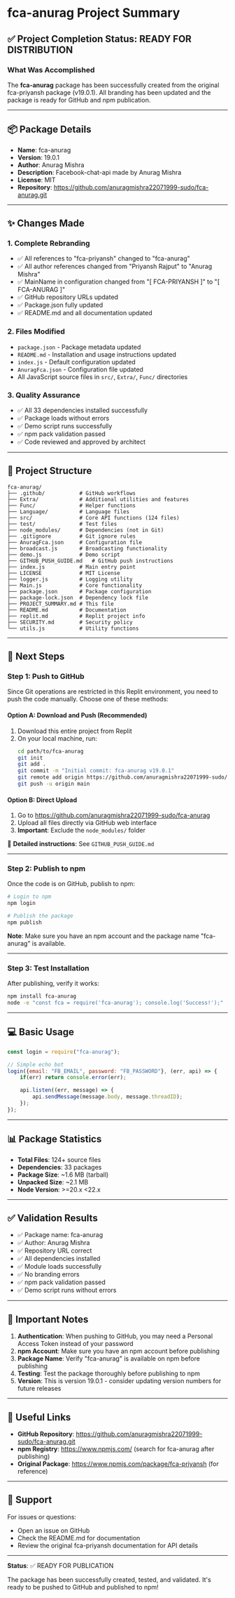 # fca-anurag Project Summary

## ✅ Project Completion Status: READY FOR DISTRIBUTION

### What Was Accomplished

The **fca-anurag** package has been successfully created from the original fca-priyansh package (v19.0.1). All branding has been updated and the package is ready for GitHub and npm publication.

---

## 📦 Package Details

- **Name**: fca-anurag
- **Version**: 19.0.1
- **Author**: Anurag Mishra
- **Description**: Facebook-chat-api made by Anurag Mishra
- **License**: MIT
- **Repository**: https://github.com/anuragmishra22071999-sudo/fca-anurag.git

---

## ✨ Changes Made

### 1. **Complete Rebranding**
   - ✅ All references to "fca-priyansh" changed to "fca-anurag"
   - ✅ All author references changed from "Priyansh Rajput" to "Anurag Mishra"
   - ✅ MainName in configuration changed from "[ FCA-PRIYANSH ]" to "[ FCA-ANURAG ]"
   - ✅ GitHub repository URLs updated
   - ✅ Package.json fully updated
   - ✅ README.md and all documentation updated

### 2. **Files Modified**
   - `package.json` - Package metadata updated
   - `README.md` - Installation and usage instructions updated
   - `index.js` - Default configuration updated
   - `AnuragFca.json` - Configuration file updated
   - All JavaScript source files in `src/`, `Extra/`, `Func/` directories

### 3. **Quality Assurance**
   - ✅ All 33 dependencies installed successfully
   - ✅ Package loads without errors
   - ✅ Demo script runs successfully
   - ✅ npm pack validation passed
   - ✅ Code reviewed and approved by architect

---

## 📁 Project Structure

```
fca-anurag/
├── .github/           # GitHub workflows
├── Extra/             # Additional utilities and features
├── Func/              # Helper functions
├── Language/          # Language files
├── src/               # Core API functions (124 files)
├── test/              # Test files
├── node_modules/      # Dependencies (not in Git)
├── .gitignore         # Git ignore rules
├── AnuragFca.json     # Configuration file
├── broadcast.js       # Broadcasting functionality
├── demo.js            # Demo script
├── GITHUB_PUSH_GUIDE.md   # GitHub push instructions
├── index.js           # Main entry point
├── LICENSE            # MIT License
├── logger.js          # Logging utility
├── Main.js            # Core functionality
├── package.json       # Package configuration
├── package-lock.json  # Dependency lock file
├── PROJECT_SUMMARY.md # This file
├── README.md          # Documentation
├── replit.md          # Replit project info
├── SECURITY.md        # Security policy
└── utils.js           # Utility functions
```

---

## 🚀 Next Steps

### Step 1: Push to GitHub

Since Git operations are restricted in this Replit environment, you need to push the code manually. Choose one of these methods:

#### **Option A: Download and Push (Recommended)**

1. Download this entire project from Replit
2. On your local machine, run:
   ```bash
   cd path/to/fca-anurag
   git init
   git add .
   git commit -m "Initial commit: fca-anurag v19.0.1"
   git remote add origin https://github.com/anuragmishra22071999-sudo/fca-anurag.git
   git push -u origin main
   ```

#### **Option B: Direct Upload**
1. Go to https://github.com/anuragmishra22071999-sudo/fca-anurag
2. Upload all files directly via GitHub web interface
3. **Important**: Exclude the `node_modules/` folder

📖 **Detailed instructions**: See `GITHUB_PUSH_GUIDE.md`

---

### Step 2: Publish to npm

Once the code is on GitHub, publish to npm:

```bash
# Login to npm
npm login

# Publish the package
npm publish
```

**Note**: Make sure you have an npm account and the package name "fca-anurag" is available.

---

### Step 3: Test Installation

After publishing, verify it works:

```bash
npm install fca-anurag
node -e "const fca = require('fca-anurag'); console.log('Success!');"
```

---

## 💻 Basic Usage

```javascript
const login = require("fca-anurag");

// Simple echo bot
login({email: "FB_EMAIL", password: "FB_PASSWORD"}, (err, api) => {
    if(err) return console.error(err);

    api.listen((err, message) => {
        api.sendMessage(message.body, message.threadID);
    });
});
```

---

## 📊 Package Statistics

- **Total Files**: 124+ source files
- **Dependencies**: 33 packages
- **Package Size**: ~1.6 MB (tarball)
- **Unpacked Size**: ~2.1 MB
- **Node Version**: >=20.x <22.x

---

## ✅ Validation Results

- ✅ Package name: fca-anurag
- ✅ Author: Anurag Mishra
- ✅ Repository URL correct
- ✅ All dependencies installed
- ✅ Module loads successfully
- ✅ No branding errors
- ✅ npm pack validation passed
- ✅ Demo script runs without errors

---

## 📝 Important Notes

1. **Authentication**: When pushing to GitHub, you may need a Personal Access Token instead of your password
2. **npm Account**: Make sure you have an npm account before publishing
3. **Package Name**: Verify "fca-anurag" is available on npm before publishing
4. **Testing**: Test the package thoroughly before publishing to npm
5. **Version**: This is version 19.0.1 - consider updating version numbers for future releases

---

## 🔗 Useful Links

- **GitHub Repository**: https://github.com/anuragmishra22071999-sudo/fca-anurag.git
- **npm Registry**: https://www.npmjs.com/ (search for fca-anurag after publishing)
- **Original Package**: https://www.npmjs.com/package/fca-priyansh (for reference)

---

## 📧 Support

For issues or questions:
- Open an issue on GitHub
- Check the README.md for documentation
- Review the original fca-priyansh documentation for API details

---

**Status**: ✅ READY FOR PUBLICATION

The package has been successfully created, tested, and validated. It's ready to be pushed to GitHub and published to npm!
